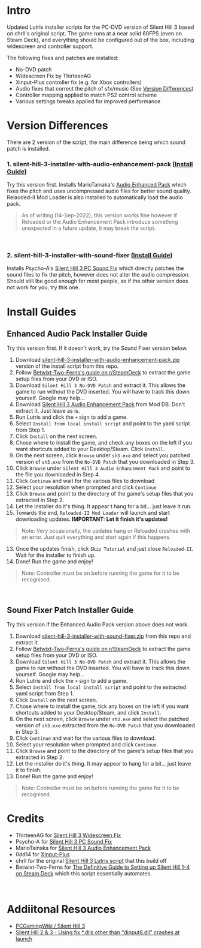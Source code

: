 # Intro
Updated Lutris installer scripts for the PC-DVD version of Silent Hill 3 based on chrll's original script. The game runs at a near solid 60FPS (even on Steam Deck), and everything should be configured out of the box, including widescreen and controller support.

The following fixes and patches are installed:
- No-DVD patch
- Widescreen Fix by ThirteenAG
- Xinput-Plus controller fix (e.g. for Xbox controllers)
- Audio fixes that correct the pitch of sfx/music (See [Version Differences](#versions))
- Controller mapping applied to match PS2 control scheme
- Various settings tweaks applied for improved performance

#

<a name="versions"></a> 
# Version Differences
There are 2 version of the script, the main difference being which sound patch is installed.<br>

### 1. **silent-hill-3-installer-with-audio-enhancement-pack** ([Install Guide](#eap_guide))<br>
Try this version first. Installs MarioTainaka's [Audio Enhanced Pack](https://www.moddb.com/mods/silent-hill-3-audio-enhancement-pack) which  fixes the pitch and uses uncompressed audio files for better sound quality.
Relaoded-II Mod Loader is also installed to automatically load the audio pack.

> As of writing (14-Sep-2022), this version works fine however if Reloaded or the Audio Enhancement Pack introduce something unexpected in a future update, it may break the script.

<br>

### 2. **silent-hill-3-installer-with-sound-fixer** ([Install Guide](#sf_guide))<br>
Installs Psycho-A's [Silent Hill 3 PC Sound Fix](https://community.pcgamingwiki.com/files/file/1867-silent-hill-3-pc-sound-fix/) which directly patches the sound files to fix the pitch, however does not alter the audio compression. Should still lbe good enough for most people, so if the other version does not work for you, try this one.

#

# Install Guides

<a name="eap_guide"></a> 
## Enhanced Audio Pack Installer Guide

Try this version first. If it doesn't work, try the Sound Fixer version below. 

1. Download [silent-hill-3-installer-with-audio-enhancement-pack.zip](https://github.com/eskay993/gamefiles/raw/main/silent-hill-3/silent-hill-3-installer-with-audio-enhancement-pack.zip) version of the install script from this repo.
2. Follow [Betwixt-Two-Ferns's guide on r/SteamDeck](https://www.reddit.com/r/SteamDeck/comments/wziuwc/the_definitive_guide_to_setting_up_silent_hill_14/) to  extract the game setup files from your DVD or ISO.
3. Download `Silent Hill 3 No-DVD Patch` and extract it. This allows the game to run without the DVD inserted. You will have to track this down yourself. Google may help...
4. Download [Silent Hill 3 Audio Enhancement Pack](https://www.moddb.com/mods/silent-hill-3-audio-enhancement-pack) from Mod DB. Don't extract it. Just leave as is.
5. Run Lutris and click the `+` sign to add a game.
6. Select `Install from local install script` and point to the yaml script from Step 1.
7. Click `Install` on the next screen.
8. Chose where to install the game, and check any boxes on the left if you want shortcuts added to your Desktop/Steam. Click `Install`.
8. On the next screen, click `Browse` under `sh3.exe` and select you patched version of `sh3.exe` from the `No-DVD Patch` that you downloaded in Step 3.
8. Click `Browse` under `Silent Hill 3 Audio Enhancement Pack` and point to the file you downloaded in Step 4.
8. Click `Continue` and wait for the various files to download
9. Select your resolution when prompted and click `Continue`
10. Click `Browse` and point to the directory of the game's setup files that you extracted in Step 2.
11. Let the installer do it's thing. It appear t hang for a bit... just leave it run.
12. Towards the end, `Reloaded-II Mod Loader` will launch and start downloading updates. **IMPORTANT: Let it finish it's updates!**
> Note: Very occasionally, the updates hang or Reloaded crashes with an error. Just quit everything and start again if this happens. 
13. Once the updates finish, click `Skip Tutorial` and just close `Reloaded-II`. Wait for the installer to finish up.
11. Done! Run the game and enjoy!
> Note: Controller must be on before running the game for it to be recognised.

<br>

<a name="sf_guide"></a> 
## Sound Fixer Patch Installer Guide

Try this version if the Enhanced Audio Pack version above does not work.

1. Download [silent-hill-3-installer-with-sound-fixer.zip](https://github.com/eskay993/gamefiles/raw/main/silent-hill-3/silent-hill-3-installer-with-sound-fixer.zip) from this repo and extract it.
2. Follow [Betwixt-Two-Ferns's guide on r/SteamDeck](https://www.reddit.com/r/SteamDeck/comments/wziuwc/the_definitive_guide_to_setting_up_silent_hill_14/) to  extract the game setup files from your DVD or ISO.
3. Download `Silent Hill 3 No-DVD Patch` and extract it. This allows the game to run without the DVD inserted. You will have to track this down yourself. Google may help...
4. Run Lutris and click the `+` sign to add a game.
5. Select `Install from local install script` and point to the extracted yaml script from Step 1.
6. Click `Install` on the next screen.
7. Chose where to install the game, tick any boxes on the left if you want shortcuts added to your Desktop/Steam, and click `Install`.
8. On the next screen, click `Browse` under `sh3.exe` and select the patched version of `sh3.exe` extracted from the `No-DVD Patch` that you downloaded in Step 3.
9. Click `Continue` and wait for the various files to download.
10. Select your resolution when prompted and click `Continue`.
11. Click `Browse` and point to the directory of the game's setup files that you extracted in Step 2.
12. Let the installer do it's thing. It may appear to hang for a bit... just leave it to finish.
13. Done!  Run the game and enjoy!
> Note: Controller must be on before running the game for it to be recognised.

#

# Credits
- ThirteenAG for [Silent Hill 3 Widescreen Fix ](https://thirteenag.github.io/wfp#sh3)
- Psycho-A for [Silent Hill 3 PC Sound Fix](https://community.pcgamingwiki.com/files/file/1867-silent-hill-3-pc-sound-fix/)
- MarioTainaka for [Silent Hill 3 Audio Enhancement Pack](https://www.moddb.com/mods/silent-hill-3-audio-enhancement-pack)
- 0dd14 for [XInput-Plus](https://sites.google.com/site/0dd14lab/xinput-plus)
- chrll for the original [Silent Hill 3 Lutris script](https://lutr.is/games/silent-hill-3/) that this build off
- Betwixt-Two-Ferns for [The Definitive Guide to Setting up Silent Hill 1-4 on Steam Deck](https://www.reddit.com/r/SteamDeck/comments/wziuwc/the_definitive_guide_to_setting_up_silent_hill_14/) which this script essentially automates.

<br>

# Addiitonal Resources
- [PCGamingWiki / Silent Hill 3](https://www.pcgamingwiki.com/wiki/Silent_Hill_3)
- [Silent Hill 2 & 3 - Using fix *.dlls other than "dinput8.dll" crashes at launch](https://github.com/ThirteenAG/WidescreenFixesPack/issues/264)
